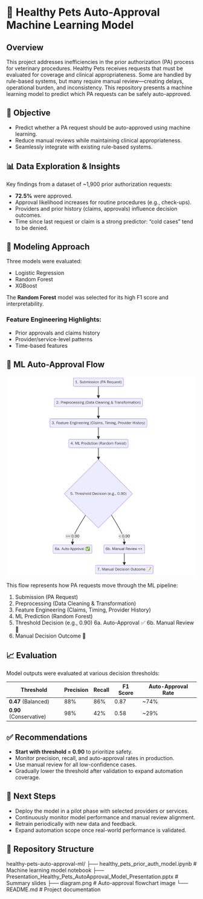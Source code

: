# 🐾 Healthy Pets Auto-Approval Machine Learning Model

## Overview

This project addresses inefficiencies in the prior authorization (PA) process for veterinary procedures. Healthy Pets receives requests that must be evaluated for coverage and clinical appropriateness. Some are handled by rule-based systems, but many require manual review—creating delays, operational burden, and inconsistency. This repository presents a machine learning model to predict which PA requests can be safely auto-approved.

## 📌 Objective

- Predict whether a PA request should be auto-approved using machine learning.
- Reduce manual reviews while maintaining clinical appropriateness.
- Seamlessly integrate with existing rule-based systems.

## 📊 Data Exploration & Insights

Key findings from a dataset of ~1,900 prior authorization requests:
- **72.5%** were approved.
- Approval likelihood increases for routine procedures (e.g., check-ups).
- Providers and prior history (claims, approvals) influence decision outcomes.
- Time since last request or claim is a strong predictor: “cold cases” tend to be denied.

## 🧠 Modeling Approach

Three models were evaluated:
- Logistic Regression  
- Random Forest  
- XGBoost  

The **Random Forest** model was selected for its high F1 score and interpretability.

### Feature Engineering Highlights:
- Prior approvals and claims history
- Provider/service-level patterns
- Time-based features

## 🔄 ML Auto-Approval Flow

![ML Auto-Approval Diagram](diagram.png)

This flow represents how PA requests move through the ML pipeline:
1. Submission (PA Request)
2. Preprocessing (Data Cleaning & Transformation)
3. Feature Engineering (Claims, Timing, Provider History)
4. ML Prediction (Random Forest)
5. Threshold Decision (e.g., 0.90)
6a. Auto-Approval ✅
6b. Manual Review 👀
7. Manual Decision Outcome 📝

## 📈 Evaluation

Model outputs were evaluated at various decision thresholds:

| Threshold | Precision | Recall | F1 Score | Auto-Approval Rate |
|-----------|-----------|--------|----------|--------------------|
| **0.47** (Balanced) | 88% | 86% | 0.87 | ~74% |
| **0.90** (Conservative) | 98% | 42% | 0.58 | ~29% |

## ✅ Recommendations

- **Start with threshold = 0.90** to prioritize safety.
- Monitor precision, recall, and auto-approval rates in production.
- Use manual review for all low-confidence cases.
- Gradually lower the threshold after validation to expand automation coverage.

## 🚀 Next Steps

- Deploy the model in a pilot phase with selected providers or services.
- Continuously monitor model performance and manual review alignment.
- Retrain periodically with new data and feedback.
- Expand automation scope once real-world performance is validated.

## 📁 Repository Structure

healthy-pets-auto-approval-ml/
├── healthy_pets_prior_auth_model.ipynb           # Machine learning model notebook
├── Presentation_Healthy_Pets_AutoApproval_Model_Presentation.pptx  # Summary slides
├── diagram.png                                   # Auto-approval flowchart image
└── README.md                                     # Project documentation




